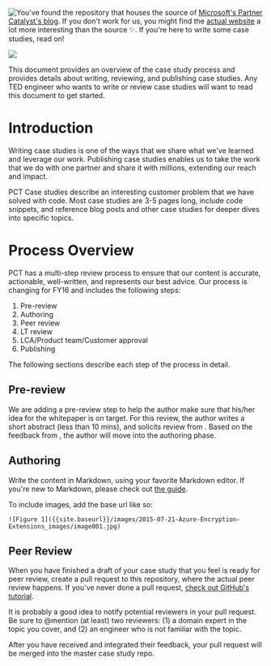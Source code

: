 <a href="https://travis-ci.org/CatalystCode/case-studies"><img src="https://travis-ci.org/CatalystCode/case-studies.svg?branch=gh-pages" style="float: left" /></a> You've found the repository that houses the source of [Microsoft's Partner Catalyst's blog](http://catalystcode.github.io/case-studies). If you don't work for us, you might find the [actual website](http://catalystcode.github.io/case-studies) a lot more interesting than the source :sparkles:. If you're here to write some case studies, read on!

![](https://raw.githubusercontent.com/CatalystCode/case-studies/gh-pages/images/readme_banner.png)

This document provides an overview of the case study process and provides details about writing, reviewing, and publishing case studies. Any TED engineer who wants to write or review case studies will want to read this document to get started.

# Introduction
Writing case studies is one of the ways that we share what we've learned and leverage our work. Publishing case studies enables us to take the work that we do with one partner and share it with millions, extending our reach and impact.

PCT Case studies describe an interesting customer problem that we have solved with code. Most case studies are 3-5 pages long, include code snippets, and reference blog posts and other case studies for deeper dives into specific topics.

# Process Overview
PCT has a multi-step review process to ensure that our content is accurate, actionable, well-written, and represents our best advice. Our process is changing for FY16 and includes the following steps:

1. Pre-review
2. Authoring
3. Peer review
4. LT review
5. LCA/Product team/Customer approval
6. Publishing

The following sections describe each step of the process in detail.

## Pre-review
We are adding a pre-review step to help the author make sure that his/her idea for the whitepaper is on target. For this review, the author writes a short abstract (less than 10 mins), and solicits review from . Based on the feedback from , the author will move into the authoring phase.

## Authoring
Write the content in Markdown, using your favorite Markdown editor. If you're new to Markdown, please check out [the guide](https://help.github.com/articles/markdown-basics/).

To include images, add the base url like so:
```
![Figure 1]({{site.baseurl}}/images/2015-07-21-Azure-Encryption-Extensions_images/image001.jpg)
```

## Peer Review
When you have finished a draft of your case study that you feel is ready for peer review, create a pull request to this repository, where the actual peer review happens. If you've never done a pull request, [check out GitHub's tutorial](https://guides.github.com/activities/forking/).

It is probably a good idea to notify potential reviewers in your pull request. Be sure to @mention (at least) two reviewers: (1) a domain expert in the topic you cover, and (2) an engineer who is not familiar with the topic.

After you have received and integrated their feedback, your pull request will be merged into the master case study repo.
